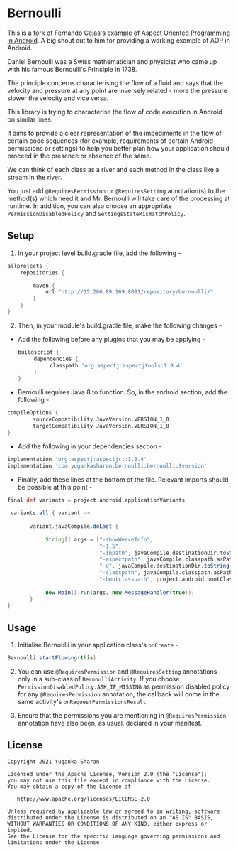Bernoulli
==================

This is a fork of Fernando Cejas's example of [Aspect Oriented Programming in Android](https://github.com/android10/Android-AOPExample). A big shout out to him for providing a working example of AOP in Android.


Daniel Bernoulli was a Swiss mathematician and physicist who came up with his famous Bernoulli's Principle in 1738.

The principle concerns characterising the flow of a fluid and says that the velocity and pressure at any point are
inversely related - more the pressure slower the velocity and vice versa.

This library is trying to characterise the flow of code execution in Android on similar lines.

It aims to provide a clear representation of the impediments in the flow of certain code sequences (for example,
requirements of certain Android permissions or settings) to help you better plan how your application should
proceed in the presence or absence of the same.

We can think of each class as a river and each method in the class like a stream in the river.

You just add `@RequiresPermission` or `@RequiresSetting` annotation(s) to the method(s) which need it and Mr. Bernoulli
 will take care of the processing at runtime. In addition, you can also choose an appropriate
  `PermissionDisabledPolicy` and `SettingsStateMismatchPolicy`.
  

Setup
-----

1. In your project level build.gradle file, add the following -  

```groovy
allprojects {
    repositories {

        maven {
            url "http://15.206.89.169:8081/repository/bernoulli/"
        }
    }
}
```

2. Then, in your module's build.gradle file, make the following changes - 

 *  Add the following before any plugins that you may be applying - 

    ```groovy
    buildscript {
         dependencies {
              classpath 'org.aspectj:aspectjtools:1.9.4'
         }
    }
    ```

 *  Bernoulli requires Java 8 to function. So, in the android section, add the following -

```groovy
compileOptions {
        sourceCompatibility JavaVersion.VERSION_1_8
        targetCompatibility JavaVersion.VERSION_1_8
}
```

 *  Add the following in your dependencies section - 

```groovy
implementation 'org.aspectj:aspectjrt:1.9.4'
implementation 'com.yugankasharan.bernoulli:bernoulli:$version'
```

 *  Finally, add these lines at the bottom of the file. Relevant imports should be possible at this point - 

```groovy
final def variants = project.android.applicationVariants
        
 variants.all { variant ->
        
       variant.javaCompile.doLast {
        
            String[] args = ["-showWeaveInfo",
                             "-1.5",
                             "-inpath", javaCompile.destinationDir.toString(),
                             "-aspectpath", javaCompile.classpath.asPath,
                             "-d", javaCompile.destinationDir.toString(),
                             "-classpath", javaCompile.classpath.asPath,
                             "-bootclasspath", project.android.bootClasspath.join(File.pathSeparator)]
        
            new Main().run(args, new MessageHandler(true));
       }
}
```

Usage
-----

1. Initialise Bernoulli in your application class's `onCreate` - 

```groovy
Bernoulli.startFlowing(this)
```
       
2. You can use `@RequiresPermission` and `@RequiresSetting` annotations only in a sub-class of
 `BernoulliActivity`. If you choose `PermissionDisabledPolicy.ASK_IF_MISSING` as permission disabled policy for any
  `@RequiresPermission` annotation, the callback will come in the same activity's `onRequestPermissionsResult`.
 

3. Ensure that the permissions you are mentioning in `@RequiresPermission` annotation have also been, as usual,
  declared in your manifest. 

License
--------

    Copyright 2021 Yuganka Sharan

    Licensed under the Apache License, Version 2.0 (the "License");
    you may not use this file except in compliance with the License.
    You may obtain a copy of the License at

       http://www.apache.org/licenses/LICENSE-2.0

    Unless required by applicable law or agreed to in writing, software
    distributed under the License is distributed on an "AS IS" BASIS,
    WITHOUT WARRANTIES OR CONDITIONS OF ANY KIND, either express or implied.
    See the License for the specific language governing permissions and
    limitations under the License.